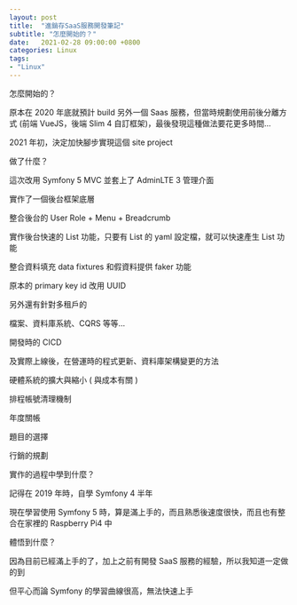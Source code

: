 ```yaml
---
layout: post
title:  "進銷存SaaS服務開發筆記"
subtitle: "怎麼開始的？"
date:   2021-02-28 09:00:00 +0800
categories: Linux
tags:
- "Linux"
---
```


怎麼開始的？

原本在 2020 年底就預計 build 另外一個 Saas 服務，但當時規劃使用前後分離方式 (前端 VueJS，後端 Slim 4 自訂框架)，最後發現這種做法要花更多時間…

2021 年初，決定加快腳步實現這個 site project

做了什麼？

這次改用 Symfony 5 MVC 並套上了 AdminLTE 3 管理介面

實作了一個後台框架底層

整合後台的 User Role + Menu + Breadcrumb

實作後台快速的 List 功能，只要有 List 的 yaml 設定檔，就可以快速產生 List 功能

整合資料填充 data fixtures 和假資料提供 faker 功能

原本的 primary key id 改用 UUID

另外還有針對多租戶的

檔案、資料庫系統、CQRS 等等…

開發時的 CICD

及實際上線後，在營運時的程式更新、資料庫架構變更的方法

硬體系統的擴大與縮小 ( 與成本有關 )

排程帳號清理機制

年度關帳

題目的選擇

行銷的規劃

實作的過程中學到什麼？

記得在 2019 年時，自學 Symfony 4 半年

現在學習使用 Symfony 5 時，算是滿上手的，而且熟悉後速度很快，而且也有整合在家裡的 Raspberry Pi4 中

體悟到什麼？

因為目前已經滿上手的了，加上之前有開發 SaaS 服務的經驗，所以我知道一定做的到

但平心而論 Symfony 的學習曲線很高，無法快速上手